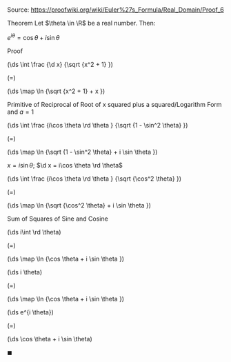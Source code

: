 # 

Source: https://proofwiki.org/wiki/Euler%27s_Formula/Real_Domain/Proof_6

Theorem
Let $\theta \in \R$ be a real number.
Then:

$e^{i \theta} = \cos \theta + i \sin \theta$


Proof













\(\ds \int \frac {\d x} {\sqrt {x^2 + 1} }\)

\(=\)







\(\ds \map \ln {\sqrt {x^2 + 1} + x }\)





Primitive of Reciprocal of Root of x squared plus a squared/Logarithm Form and $a = 1$














\(\ds \int \frac {i\cos \theta \rd \theta } {\sqrt {1 - \sin^2 \theta} }\)

\(=\)







\(\ds \map \ln {\sqrt {1 - \sin^2 \theta} + i \sin \theta }\)





$x = i \sin \theta$; $\d x = i\cos \theta \rd \theta$














\(\ds \int \frac {i\cos \theta \rd \theta } {\sqrt {\cos^2 \theta} }\)

\(=\)







\(\ds \map \ln {\sqrt {\cos^2 \theta} + i \sin \theta }\)





Sum of Squares of Sine and Cosine














\(\ds i\int \rd \theta\)

\(=\)







\(\ds \map \ln {\cos \theta + i \sin \theta }\)




















\(\ds i \theta\)

\(=\)







\(\ds \map \ln {\cos \theta + i \sin \theta }\)




















\(\ds e^{i \theta}\)

\(=\)







\(\ds \cos \theta + i \sin \theta\)










$\blacksquare$





